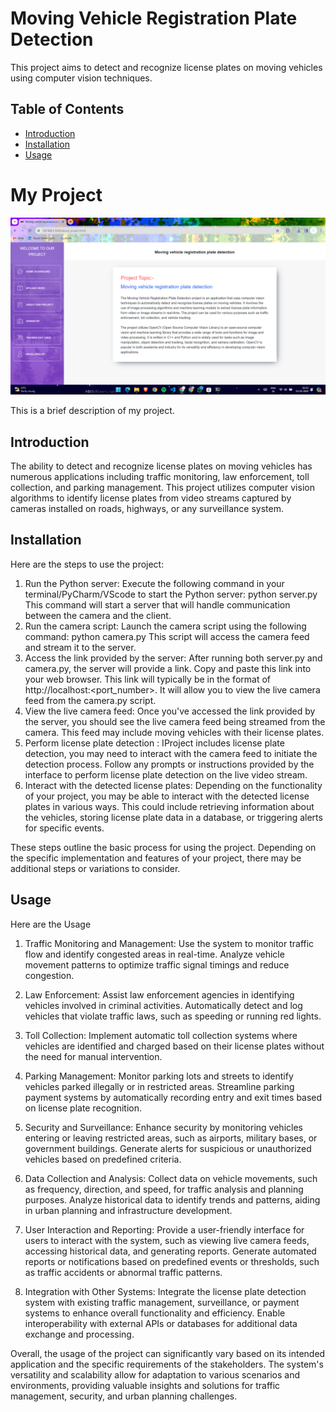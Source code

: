 # Moving Vehicle Registration Plate Detection

This project aims to detect and recognize license plates on moving vehicles using computer vision techniques.

## Table of Contents

- [Introduction](#introduction)
- [Installation](#installation)
- [Usage](#usage)

# My Project

![Project Logo](https://github.com/PiyushShelkePRS/Image/blob/main/About%20IT.png?raw=true)

This is a brief description of my project.


## Introduction

The ability to detect and recognize license plates on moving vehicles has numerous applications including traffic monitoring, law enforcement, toll collection, and parking management. 
This project utilizes computer vision algorithms to identify license plates from video streams captured by cameras installed on roads, highways, or any surveillance system.

## Installation

Here are the steps to use the project:

1. Run the Python server:
   Execute the following command in your terminal/PyCharm/VScode to start the Python server:
   python server.py
   This command will start a server that will handle communication between the camera and the client.
2. Run the camera script:
   Launch the camera script using the following command:
   python camera.py
   This script will access the camera feed and stream it to the server.
3. Access the link provided by the server:
   After running both server.py and camera.py, the server will provide a link. Copy and paste this link into your web browser. This link will typically be in the format of http://localhost:<port_number>.
   It will allow you to view the live camera feed from the camera.py script.
5. View the live camera feed:
   Once you've accessed the link provided by the server, you should see the live camera feed
   being streamed from the camera. This feed may include moving vehicles with their license
   plates.
6. Perform license plate detection :
   IProject includes license plate detection, you may need to interact with the camera feed to initiate the detection process. Follow any prompts or instructions provided by the interface to perform license plate detection on the live video stream.
7. Interact with the detected license plates:
Depending on the functionality of your project, you may be able to interact with the detected license plates in various ways. This could include retrieving information about the vehicles, storing license plate data in a database, or triggering alerts for specific events.

These steps outline the basic process for using the project. Depending on the specific implementation and features of your project, there may be additional steps or variations to consider.


## Usage

Here are the Usage
   
1. Traffic Monitoring and Management:
Use the system to monitor traffic flow and identify congested areas in real-time.
Analyze vehicle movement patterns to optimize traffic signal timings and reduce congestion.

2. Law Enforcement:
Assist law enforcement agencies in identifying vehicles involved in criminal activities.
Automatically detect and log vehicles that violate traffic laws, such as speeding or running red lights.

3. Toll Collection:
Implement automatic toll collection systems where vehicles are identified and charged based on their license plates without the need for manual intervention.

4. Parking Management:
Monitor parking lots and streets to identify vehicles parked illegally or in restricted areas.
Streamline parking payment systems by automatically recording entry and exit times based on license plate recognition.
5. Security and Surveillance:
Enhance security by monitoring vehicles entering or leaving restricted areas, such as airports, military bases, or government buildings.
Generate alerts for suspicious or unauthorized vehicles based on predefined criteria.
6. Data Collection and Analysis:
Collect data on vehicle movements, such as frequency, direction, and speed, for traffic analysis and planning purposes.
Analyze historical data to identify trends and patterns, aiding in urban planning and infrastructure development.
7. User Interaction and Reporting:
Provide a user-friendly interface for users to interact with the system, such as viewing live camera feeds, accessing historical data, and generating reports.
Generate automated reports or notifications based on predefined events or thresholds, such as traffic accidents or abnormal traffic patterns.

8. Integration with Other Systems:
Integrate the license plate detection system with existing traffic management, surveillance, or payment systems to enhance overall functionality and efficiency.
Enable interoperability with external APIs or databases for additional data exchange and processing.


Overall, the usage of the project can significantly vary based on its intended application and the specific requirements of the stakeholders. The system's versatility and scalability allow for adaptation to various scenarios and environments, providing valuable insights and solutions for traffic management, security, and urban planning challenges.




